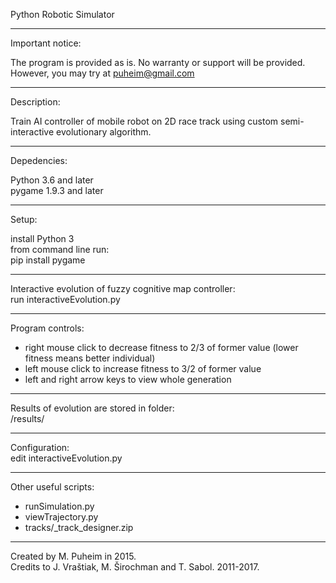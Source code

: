 Python Robotic Simulator  
________________________

Important notice:  

The program is provided as is. No warranty or support will be provided. However, you may try at puheim@gmail.com  
________________________

Description:

Train AI controller of mobile robot on 2D race track using custom semi-interactive evolutionary algorithm.  
________________________

Depedencies:  

Python 3.6 and later  
pygame 1.9.3 and later  
________________________

Setup:  

install Python 3  
from command line run:  
  pip install pygame  
________________________

Interactive evolution of fuzzy cognitive map controller:  
run interactiveEvolution.py  
________________________

Program controls:  
- right mouse click to decrease fitness to 2/3 of former value (lower fitness means better individual)  
- left mouse click to increase fitness to 3/2 of former value  
- left and right arrow keys to view whole generation  
________________________

Results of evolution are stored in folder:  
/results/  
________________________

Configuration:  
edit interactiveEvolution.py  
________________________

Other useful scripts:
- runSimulation.py  
- viewTrajectory.py  
- tracks/_track_designer.zip  
________________________________

Created by M. Puheim in 2015.  
Credits to J. Vraštiak, M. Širochman and T. Sabol. 2011-2017.  
